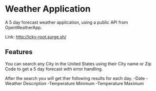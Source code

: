 # Weather Application

A 5 day forecast weather application, using a public API from OpenWeatherApp.

Link: http://icky-root.surge.sh/

## Features

You can search any City in the United States using their City name or Zip Code to get a 5 day forecast with error handling.

After the search you will get ther following results for each day.
-Date
-Weather Description
-Temperature Minimum
-Temperature Maximum
